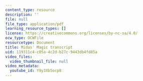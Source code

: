 ```yaml
---
content_type: resource
description: ''
file: null
file_type: application/pdf
learning_resource_types: []
license: https://creativecommons.org/licenses/by-nc-sa/4.0/
ocw_type: OCWFile
resourcetype: Document
title: Midas' Magic transcript
uid: 119311c4-c05a-4c2d-b27c-9443db4fd85a
video_files:
  video_thumbnail_file: null
video_metadata:
  youtube_id: Y9y3Xb5ocp8
---
```

